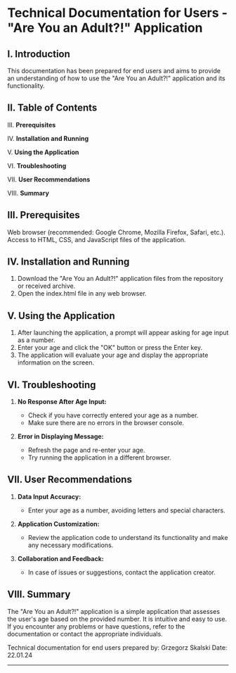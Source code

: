 # Technical Documentation for Users - "Are You an Adult?!" Application

## I. Introduction

This documentation has been prepared for end users and aims to provide an understanding of how to use the "Are You an Adult?!" application and its functionality.

## II. Table of Contents

III. **Prerequisites**

IV. **Installation and Running**

V. **Using the Application**

VI. **Troubleshooting**

VII. **User Recommendations**

VIII. **Summary**

## III. Prerequisites

Web browser (recommended: Google Chrome, Mozilla Firefox, Safari, etc.).
Access to HTML, CSS, and JavaScript files of the application.

## IV. Installation and Running

1. Download the "Are You an Adult?!" application files from the repository or received archive.
2. Open the index.html file in any web browser.

## V. Using the Application

1. After launching the application, a prompt will appear asking for age input as a number.
2. Enter your age and click the "OK" button or press the Enter key.
3. The application will evaluate your age and display the appropriate information on the screen.

## VI. Troubleshooting

1. **No Response After Age Input:**
   - Check if you have correctly entered your age as a number.
   - Make sure there are no errors in the browser console.

2. **Error in Displaying Message:**
   - Refresh the page and re-enter your age.
   - Try running the application in a different browser.

## VII. User Recommendations

1. **Data Input Accuracy:**
   - Enter your age as a number, avoiding letters and special characters.

2. **Application Customization:**
   - Review the application code to understand its functionality and make any necessary modifications.

3. **Collaboration and Feedback:**
   - In case of issues or suggestions, contact the application creator.

## VIII. Summary

The "Are You an Adult?!" application is a simple application that assesses the user's age based on the provided number. It is intuitive and easy to use. If you encounter any problems or have questions, refer to the documentation or contact the appropriate individuals.

Technical documentation for end users prepared by: Grzegorz Skalski
Date: 22.01.24

---